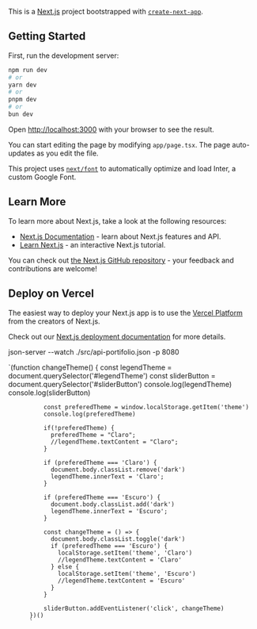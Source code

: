 This is a [Next.js](https://nextjs.org/) project bootstrapped with [`create-next-app`](https://github.com/vercel/next.js/tree/canary/packages/create-next-app).

## Getting Started

First, run the development server:

```bash
npm run dev
# or
yarn dev
# or
pnpm dev
# or
bun dev
```

Open [http://localhost:3000](http://localhost:3000) with your browser to see the result.

You can start editing the page by modifying `app/page.tsx`. The page auto-updates as you edit the file.

This project uses [`next/font`](https://nextjs.org/docs/basic-features/font-optimization) to automatically optimize and load Inter, a custom Google Font.

## Learn More

To learn more about Next.js, take a look at the following resources:

- [Next.js Documentation](https://nextjs.org/docs) - learn about Next.js features and API.
- [Learn Next.js](https://nextjs.org/learn) - an interactive Next.js tutorial.

You can check out [the Next.js GitHub repository](https://github.com/vercel/next.js/) - your feedback and contributions are welcome!

## Deploy on Vercel

The easiest way to deploy your Next.js app is to use the [Vercel Platform](https://vercel.com/new?utm_medium=default-template&filter=next.js&utm_source=create-next-app&utm_campaign=create-next-app-readme) from the creators of Next.js.

Check out our [Next.js deployment documentation](https://nextjs.org/docs/deployment) for more details.


json-server --watch ./src/api-portifolio.json -p 8080

`(function changeTheme() {
              const legendTheme = document.querySelector('#legendTheme')
              const sliderButton = document.querySelector('#sliderButton')
              console.log(legendTheme)
              console.log(sliderButton)

              const preferedTheme = window.localStorage.getItem('theme')
              console.log(preferedTheme)

              if(!preferedTheme) {
                preferedTheme = "Claro";
                //legendTheme.textContent = "Claro";
              }

              if (preferedTheme === 'Claro') {
                document.body.classList.remove('dark')
                legendTheme.innerText = 'Claro';
              }

              if (preferedTheme === 'Escuro') {
                document.body.classList.add('dark')
                legendTheme.innerText = 'Escuro';
              }

              const changeTheme = () => {
                document.body.classList.toggle('dark')
                if (preferedTheme === 'Escuro') {
                  localStorage.setItem('theme', 'Claro')
                  //legendTheme.textContent = 'Claro'
                } else {
                  localStorage.setItem('theme', 'Escuro')
                  //legendTheme.textContent = 'Escuro'
                }
              }

              sliderButton.addEventListener('click', changeTheme)
          })()
          `
